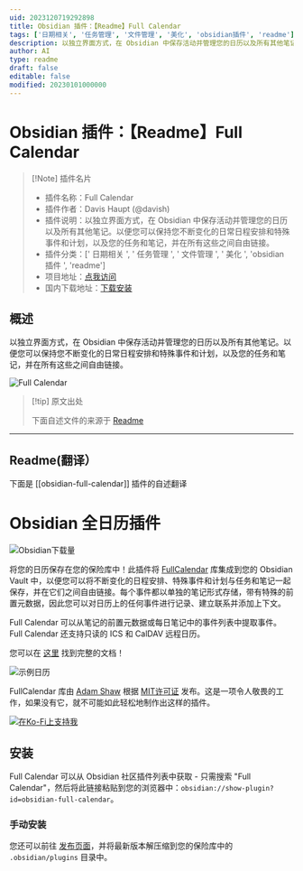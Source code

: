 ```yaml
---
uid: 2023120719292898
title: Obsidian 插件：【Readme】Full Calendar
tags: ['日期相关', '任务管理', '文件管理', '美化', 'obsidian插件', 'readme']
description: 以独立界面方式，在 Obsidian 中保存活动并管理您的日历以及所有其他笔记。以便您可以保持您不断变化的日常日程安排和特殊事件和计划，以及您的任务和笔记，并在所有这些之间自由链接。
author: AI
type: readme
draft: false
editable: false
modified: 20230101000000
---
```


# Obsidian 插件：【Readme】Full Calendar

> [!Note] 插件名片
> - 插件名称：Full Calendar
> - 插件作者：Davis Haupt (@davish)
> - 插件说明：以独立界面方式，在 Obsidian 中保存活动并管理您的日历以及所有其他笔记。以便您可以保持您不断变化的日常日程安排和特殊事件和计划，以及您的任务和笔记，并在所有这些之间自由链接。
> - 插件分类：[' 日期相关 ', ' 任务管理 ', ' 文件管理 ', ' 美化 ', 'obsidian 插件 ', 'readme']
> - 项目地址：[点我访问](https://github.com/davish/obsidian-full-calendar)
> - 国内下载地址：[下载安装](https://pkmer.cn/products/plugin/pluginMarket/?obsidian-full-calendar)

## 概述

以独立界面方式，在 Obsidian 中保存活动并管理您的日历以及所有其他笔记。以便您可以保持您不断变化的日常日程安排和特殊事件和计划，以及您的任务和笔记，并在所有这些之间自由链接。

![Full Calendar](https://cdn.pkmer.cn/covers/obsidian-full-calendar.PNG!pkmer)

> [!tip] 原文出处
>
>下面自述文件的来源于 [Readme](https://ghproxy.net/https://raw.githubusercontent.com/davish/obsidian-full-calendar/main/README.md)
>

---

## Readme(翻译）

下面是 [[obsidian-full-calendar]] 插件的自述翻译

# Obsidian 全日历插件

![Obsidian下载量](https://img.shields.io/badge/dynamic/json?logo=obsidian&color=%23483699&label=downloads&query=%24%5B%22obsidian-full-calendar%22%5D.downloads&url=https%3A%2F%2Fraw.githubusercontent.com%2Fobsidianmd%2Fobsidian-releases%2Fmaster%2Fcommunity-plugin-stats.json)

将您的日历保存在您的保险库中！此插件将 [FullCalendar](https://github.com/fullcalendar/fullcalendar) 库集成到您的 Obsidian Vault 中，以便您可以将不断变化的日程安排、特殊事件和计划与任务和笔记一起保存，并在它们之间自由链接。每个事件都以单独的笔记形式存储，带有特殊的前置元数据，因此您可以对日历上的任何事件进行记录、建立联系并添加上下文。

Full Calendar 可以从笔记的前置元数据或每日笔记中的事件列表中提取事件。Full Calendar 还支持只读的 ICS 和 CalDAV 远程日历。

您可以在 [这里](https://davish.github.io/obsidian-full-calendar/) 找到完整的文档！

![示例日历](https://cdn.pkmer.cn/covers/obsidian-full-calendar_1_1.png!pkmer)

FullCalendar 库由 [Adam Shaw](https://github.com/arshaw) 根据 [MIT许可证](https://github.com/fullcalendar/fullcalendar/blob/master/LICENSE.txt) 发布。这是一项令人敬畏的工作，如果没有它，就不可能如此轻松地制作出这样的插件。

[![在Ko-Fi上支持我](https://ko-fi.com/img/githubbutton_sm.svg)](https://ko-fi.com/M4M1GQ84A)

## 安装

Full Calendar 可以从 Obsidian 社区插件列表中获取 - 只需搜索 "Full Calendar"，然后将此链接粘贴到您的浏览器中：`obsidian://show-plugin?id=obsidian-full-calendar`。

### 手动安装

您还可以前往 [发布页面](https://github.com/davish/obsidian-full-calendar/releases)，并将最新版本解压缩到您的保险库中的 `.obsidian/plugins` 目录中。
